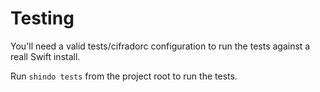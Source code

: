 # Testing

You'll need a valid tests/cifradorc configuration to run the tests against
a reall Swift install.

Run `shindo tests` from the project root to run the tests.
